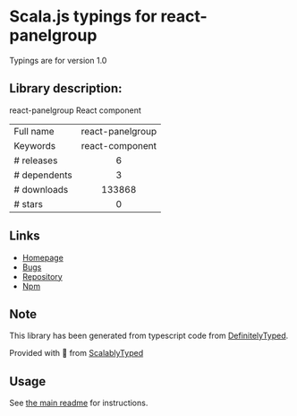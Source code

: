 
# Scala.js typings for react-panelgroup

Typings are for version 1.0

## Library description:
react-panelgroup React component

|                    |                 |
| ------------------ | :-------------: |
| Full name          | react-panelgroup |
| Keywords           | react-component |
| # releases         | 6 |
| # dependents       | 3 |
| # downloads        | 133868 |
| # stars            | 0 |

## Links
- [Homepage](http://www.DanFessler.com)
- [Bugs](https://github.com/DanFessler/react-panelgroup/issues)
- [Repository](https://github.com/DanFessler/react-panelgroup)
- [Npm](https://www.npmjs.com/package/react-panelgroup)
    


## Note
This library has been generated from typescript code from [DefinitelyTyped](https://definitelytyped.org).

Provided with :purple_heart: from [ScalablyTyped](https://github.com/oyvindberg/ScalablyTyped)

## Usage
See [the main readme](../../readme.md) for instructions.


